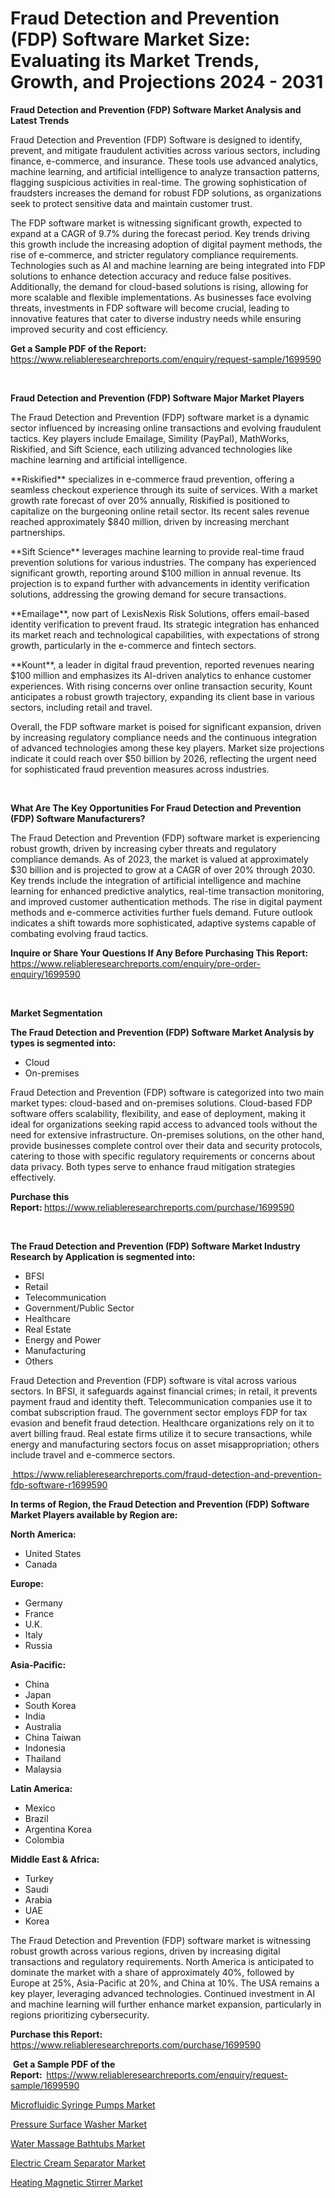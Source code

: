 <p><h1>Fraud Detection and Prevention (FDP) Software Market Size: Evaluating its Market Trends, Growth, and Projections 2024 - 2031</h1></p><p><strong>Fraud Detection and Prevention (FDP) Software Market Analysis and Latest Trends</strong></p>
<p><p>Fraud Detection and Prevention (FDP) Software is designed to identify, prevent, and mitigate fraudulent activities across various sectors, including finance, e-commerce, and insurance. These tools use advanced analytics, machine learning, and artificial intelligence to analyze transaction patterns, flagging suspicious activities in real-time. The growing sophistication of fraudsters increases the demand for robust FDP solutions, as organizations seek to protect sensitive data and maintain customer trust.</p><p>The FDP software market is witnessing significant growth, expected to expand at a CAGR of 9.7% during the forecast period. Key trends driving this growth include the increasing adoption of digital payment methods, the rise of e-commerce, and stricter regulatory compliance requirements. Technologies such as AI and machine learning are being integrated into FDP solutions to enhance detection accuracy and reduce false positives. Additionally, the demand for cloud-based solutions is rising, allowing for more scalable and flexible implementations. As businesses face evolving threats, investments in FDP software will become crucial, leading to innovative features that cater to diverse industry needs while ensuring improved security and cost efficiency.</p></p>
<p><strong>Get a Sample PDF of the Report:&nbsp;</strong> <a href="https://www.reliableresearchreports.com/enquiry/request-sample/1699590?utm_campaign=37&utm_medium=2&utm_source=Github&utm_content=ia&utm_term=20102024&utm_id=fraud-detection-and-prevention-fdp-software">https://www.reliableresearchreports.com/enquiry/request-sample/1699590</a></p>
<p>&nbsp;</p>
<p><strong>Fraud Detection and Prevention (FDP) Software Major Market Players</strong></p>
<p><p>The Fraud Detection and Prevention (FDP) software market is a dynamic sector influenced by increasing online transactions and evolving fraudulent tactics. Key players include Emailage, Simility (PayPal), MathWorks, Riskified, and Sift Science, each utilizing advanced technologies like machine learning and artificial intelligence.</p><p>**Riskified** specializes in e-commerce fraud prevention, offering a seamless checkout experience through its suite of services. With a market growth rate forecast of over 20% annually, Riskified is positioned to capitalize on the burgeoning online retail sector. Its recent sales revenue reached approximately $840 million, driven by increasing merchant partnerships.</p><p>**Sift Science** leverages machine learning to provide real-time fraud prevention solutions for various industries. The company has experienced significant growth, reporting around $100 million in annual revenue. Its projection is to expand further with advancements in identity verification solutions, addressing the growing demand for secure transactions.</p><p>**Emailage**, now part of LexisNexis Risk Solutions, offers email-based identity verification to prevent fraud. Its strategic integration has enhanced its market reach and technological capabilities, with expectations of strong growth, particularly in the e-commerce and fintech sectors.</p><p>**Kount**, a leader in digital fraud prevention, reported revenues nearing $100 million and emphasizes its AI-driven analytics to enhance customer experiences. With rising concerns over online transaction security, Kount anticipates a robust growth trajectory, expanding its client base in various sectors, including retail and travel.</p><p>Overall, the FDP software market is poised for significant expansion, driven by increasing regulatory compliance needs and the continuous integration of advanced technologies among these key players. Market size projections indicate it could reach over $50 billion by 2026, reflecting the urgent need for sophisticated fraud prevention measures across industries.</p></p>
<p>&nbsp;</p>
<p><strong>What Are The Key Opportunities For Fraud Detection and Prevention (FDP) Software Manufacturers?</strong></p>
<p><p>The Fraud Detection and Prevention (FDP) software market is experiencing robust growth, driven by increasing cyber threats and regulatory compliance demands. As of 2023, the market is valued at approximately $30 billion and is projected to grow at a CAGR of over 20% through 2030. Key trends include the integration of artificial intelligence and machine learning for enhanced predictive analytics, real-time transaction monitoring, and improved customer authentication methods. The rise in digital payment methods and e-commerce activities further fuels demand. Future outlook indicates a shift towards more sophisticated, adaptive systems capable of combating evolving fraud tactics.</p></p>
<p><strong>Inquire or Share Your Questions If Any Before Purchasing This Report:</strong> <a href="https://www.reliableresearchreports.com/enquiry/pre-order-enquiry/1699590?utm_campaign=37&utm_medium=2&utm_source=Github&utm_content=ia&utm_term=20102024&utm_id=fraud-detection-and-prevention-fdp-software">https://www.reliableresearchreports.com/enquiry/pre-order-enquiry/1699590</a></p>
<p>&nbsp;</p>
<p><strong>Market Segmentation</strong></p>
<p><strong>The Fraud Detection and Prevention (FDP) Software Market Analysis by types is segmented into:</strong></p>
<p><ul><li>Cloud</li><li>On-premises</li></ul></p>
<p><p>Fraud Detection and Prevention (FDP) software is categorized into two main market types: cloud-based and on-premises solutions. Cloud-based FDP software offers scalability, flexibility, and ease of deployment, making it ideal for organizations seeking rapid access to advanced tools without the need for extensive infrastructure. On-premises solutions, on the other hand, provide businesses complete control over their data and security protocols, catering to those with specific regulatory requirements or concerns about data privacy. Both types serve to enhance fraud mitigation strategies effectively.</p></p>
<p><strong>Purchase this Report:&nbsp;</strong><a href="https://www.reliableresearchreports.com/purchase/1699590?utm_campaign=37&utm_medium=2&utm_source=Github&utm_content=ia&utm_term=20102024&utm_id=fraud-detection-and-prevention-fdp-software">https://www.reliableresearchreports.com/purchase/1699590</a></p>
<p>&nbsp;</p>
<p><strong>The Fraud Detection and Prevention (FDP) Software Market Industry Research by Application is segmented into:</strong></p>
<p><ul><li>BFSI</li><li>Retail</li><li>Telecommunication</li><li>Government/Public Sector</li><li>Healthcare</li><li>Real Estate</li><li>Energy and Power</li><li>Manufacturing</li><li>Others</li></ul></p>
<p><p>Fraud Detection and Prevention (FDP) software is vital across various sectors. In BFSI, it safeguards against financial crimes; in retail, it prevents payment fraud and identity theft. Telecommunication companies use it to combat subscription fraud. The government sector employs FDP for tax evasion and benefit fraud detection. Healthcare organizations rely on it to avert billing fraud. Real estate firms utilize it to secure transactions, while energy and manufacturing sectors focus on asset misappropriation; others include travel and e-commerce sectors.</p></p>
<p><a href="https://www.reliableresearchreports.com/fraud-detection-and-prevention-fdp-software-r1699590?utm_campaign=37&utm_medium=2&utm_source=Github&utm_content=ia&utm_term=20102024&utm_id=fraud-detection-and-prevention-fdp-software">&nbsp;https://www.reliableresearchreports.com/fraud-detection-and-prevention-fdp-software-r1699590</a></p>
<p><strong>In terms of Region, the Fraud Detection and Prevention (FDP) Software Market Players available by Region are:</strong></p>
<p>
    <p> <strong> North America: </strong>
        <ul>
            <li>United States</li>
            <li>Canada</li>
        </ul>
        </p> 
    <p> <strong> Europe: </strong>
        <ul>
            <li>Germany</li>
            <li>France</li>
            <li>U.K.</li>
            <li>Italy</li>
            <li>Russia</li>
        </ul>
        </p> 
    <p> <strong> Asia-Pacific: </strong>
        <ul>
            <li>China</li>
            <li>Japan</li>
            <li>South Korea</li>
            <li>India</li>
            <li>Australia</li>
            <li>China Taiwan</li>
            <li>Indonesia</li>
            <li>Thailand</li>
            <li>Malaysia</li>
        </ul>
        </p> 
    <p> <strong> Latin America: </strong>
        <ul>
            <li>Mexico</li>
            <li>Brazil</li>
            <li>Argentina Korea</li>
            <li>Colombia</li>
        </ul>
        </p> 
    <p> <strong> Middle East & Africa: </strong>
        <ul>
            <li>Turkey</li>
            <li>Saudi</li>
            <li>Arabia</li>
            <li>UAE</li>
            <li>Korea</li>
        </ul>
    </p>
    </p>
<p><p>The Fraud Detection and Prevention (FDP) software market is witnessing robust growth across various regions, driven by increasing digital transactions and regulatory requirements. North America is anticipated to dominate the market with a share of approximately 40%, followed by Europe at 25%, Asia-Pacific at 20%, and China at 10%. The USA remains a key player, leveraging advanced technologies. Continued investment in AI and machine learning will further enhance market expansion, particularly in regions prioritizing cybersecurity.</p></p>
<p><strong>Purchase this Report: </strong><a href="https://www.reliableresearchreports.com/purchase/1699590?utm_campaign=37&utm_medium=2&utm_source=Github&utm_content=ia&utm_term=20102024&utm_id=fraud-detection-and-prevention-fdp-software">https://www.reliableresearchreports.com/purchase/1699590</a></p>
<p>&nbsp;<strong>Get a Sample PDF of the Report:&nbsp;&nbsp;</strong><a href="https://www.reliableresearchreports.com/enquiry/request-sample/1699590?utm_campaign=37&utm_medium=2&utm_source=Github&utm_content=ia&utm_term=20102024&utm_id=fraud-detection-and-prevention-fdp-software">https://www.reliableresearchreports.com/enquiry/request-sample/1699590</a></p>
<p><strong></strong></p>
<p><p><a href="https://github.com/GRUBBSCHARLES/Market-Research-Report-List-1/blob/main/microfluidic-syringe-pumps-market.md?utm_campaign=37&utm_medium=2&utm_source=Github&utm_content=ia&utm_term=20102024&utm_id=fraud-detection-and-prevention-fdp-software">Microfluidic Syringe Pumps Market</a></p><p><a href="https://issuu.com/reportprime-2/docs/pressure-surface-washer-market-size_6142fe868fe588?utm_campaign=37&utm_medium=2&utm_source=Github&utm_content=ia&utm_term=20102024&utm_id=fraud-detection-and-prevention-fdp-software">Pressure Surface Washer Market</a></p><p><a href="https://github.com/HaroldWalker405/Market-Research-Report-List-1/blob/main/water-massage-bathtubs-market.md?utm_campaign=37&utm_medium=2&utm_source=Github&utm_content=ia&utm_term=20102024&utm_id=fraud-detection-and-prevention-fdp-software">Water Massage Bathtubs Market</a></p><p><a href="https://issuu.com/reportprime-2/docs/electric-cream-separator-market-siz_53f1b7ea253987?utm_campaign=37&utm_medium=2&utm_source=Github&utm_content=ia&utm_term=20102024&utm_id=fraud-detection-and-prevention-fdp-software">Electric Cream Separator Market</a></p><p><a href="https://www.linkedin.com/pulse/heating-magnetic-stirrer-market-analysis-report-global-insights-d1wte?utm_campaign=37&utm_medium=2&utm_source=Github&utm_content=ia&utm_term=20102024&utm_id=fraud-detection-and-prevention-fdp-software">Heating Magnetic Stirrer Market</a></p></p>